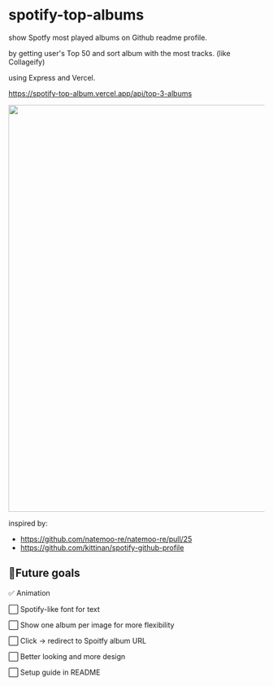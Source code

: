 # spotify-top-albums
show Spotfy most played albums on Github readme profile.

by getting user's Top 50 and sort album with the most tracks. (like Collageify)

using Express and Vercel.

https://spotify-top-album.vercel.app/api/top-3-albums

<img src="https://spotify-top-album.vercel.app/api/top-3-albums" width="800">

inspired by:

- https://github.com/natemoo-re/natemoo-re/pull/25
- https://github.com/kittinan/spotify-github-profile

## 🎯Future goals
✅ Animation

⬜ Spotify-like font for text

⬜ Show one album per image for more flexibility 

⬜ Click -> redirect to Spoitfy album URL

⬜ Better looking and more design

⬜ Setup guide in README
